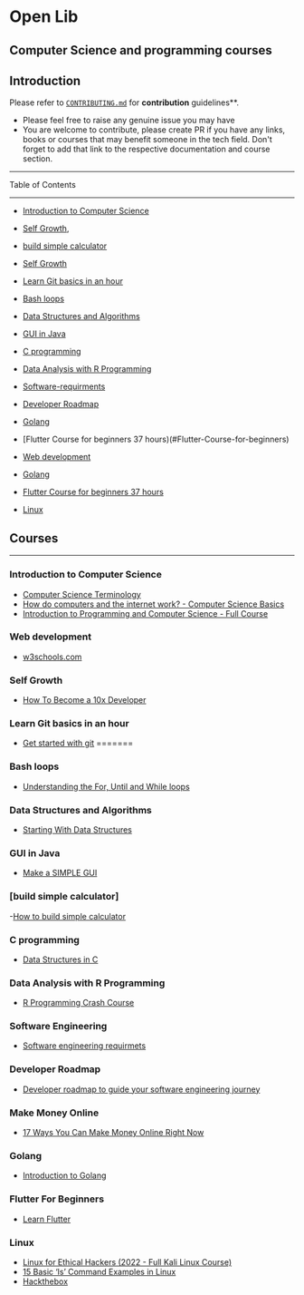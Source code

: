 # Open Lib

## Computer Science and programming courses

## Introduction

Please refer to [`CONTRIBUTING.md`](./contributions.md) for **contribution** guidelines\*\*.

- Please feel free to raise any genuine issue you may have
- You are welcome to contribute, please create PR if you have any links, books or courses that may benefit someone in the tech field. Don't forget to add that link to the respective documentation and course section.

---

Table of Contents

---

- [Introduction to Computer Science](#introduction-to-computer-science)
- [Self Growth](#self-growth),
- [build simple calculator](#build-simple-calculator)
- [Self Growth](#self-growth)
- [Learn Git basics in an hour](#git-basics)


- [Bash loops](#bash-loops)
- [Data Structures and Algorithms](#datastructures)
- [GUI in Java](#GUI-in-Java)
- [C programming](#c-programming)
- [Data Analysis with R Programming](#Data-Analysis-with-R-Programming)
- [Software-requirments](#Requirments)
- [Developer Roadmap](#developer-roadmap)
- [Golang](#golang)
- [Flutter Course for beginners 37 hours)(#Flutter-Course-for-beginners)
- [Web development](#web-development)
- [Golang](#golang)
- [Flutter Course for beginners 37 hours](#Flutter-Course-for-beginners)
- [Linux](#Linux)




## Courses

---

### Introduction to Computer Science

- [Computer Science Terminology](https://www.youtube.com/watch?v=LtoBGQPuu1c&list=PLWKjhJtqVAbn5emQ3RRG8gEBqkhf_5vxD&index=4)
- [How do computers and the internet work? - Computer Science Basics](https://www.youtube.com/watch?v=AV_VYsJnHQQ&list=PLWKjhJtqVAbn5emQ3RRG8gEBqkhf_5vxD&index=2)
- [Introduction to Programming and Computer Science - Full Course](https://www.youtube.com/watch?v=zOjov-2OZ0E&list=PLWKjhJtqVAbn5emQ3RRG8gEBqkhf_5vxD&index=16)

### Web development
- [w3schools.com](https://https://w3schools.com/)

### Self Growth
- [How To Become a 10x Developer](https://www.youtube.com/watch?v=wJNikDr-aNM)

### Learn Git basics in an hour
- [Get started with git](https://www.youtube.com/watch?v=8JJ101D3knE) 
=======
### Bash loops
- [Understanding the For, Until and While loops](https://youtu.be/_zdChpzuWrU)

### Data Structures and Algorithms
- [Starting With Data Structures](https://youtu.be/BBpAmxU_NQo)

### GUI in Java
- [Make a SIMPLE GUI](https://www.youtube.com/watch?v=iE8tZ0hn2Ws)

### [build simple calculator]
-[How to build simple calculator](https://www.youtube.com/watch?v=rNBrbt90bRk)

### C programming
- [Data Structures in C](https://www.youtube.com/playlist?list=PL2_aWCzGMAwI3W_JlcBbtYTwiQSsOTa6P)

### Data Analysis with R Programming
- [R Programming Crash Course](https://www.youtube.com/watch?v=ZYdXI1GteDE)

### Software Engineering
- [Software engineering requirmets](https://youtu.be/mGkkZoFc-4I)

### Developer Roadmap
- [Developer roadmap to guide your software engineering journey](https://roadmap.sh/)

### Make Money Online
- [17 Ways You Can Make Money Online Right Now](https://www.forbes.com/sites/laurabegleybloom/2020/03/25/make-money-online-right-now/?sh=6ad6da8670a5)

### Golang
- [Introduction to Golang](https://youtu.be/YS4e4q9oBaU)

### Flutter For Beginners
- [Learn Flutter](https://www.youtube.com/watch?v=VPvVD8t02U8)

### Linux
- [Linux for Ethical Hackers (2022 - Full Kali Linux Course)](https://youtu.be/U1w4T03B30I)
- [15 Basic ‘ls’ Command Examples in Linux](https://www.tecmint.com/15-basic-ls-command-examples-in-linux/)
- [Hackthebox](https://www.hackthebox.com/)
